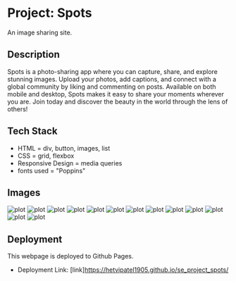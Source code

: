 # Project: Spots

An image sharing site.

## Description

Spots is a photo-sharing app where you can capture, share, and explore stunning images. Upload your photos, add captions, and connect with a global community by liking and commenting on posts. Available on both mobile and desktop, Spots makes it easy to share your moments wherever you are. Join today and discover the beauty in the world through the lens of others!

## Tech Stack

- HTML = div, button, images, list
- CSS = grid, flexbox
- Responsive Design = media queries
- fonts used = "Poppins"

## Images

![plot](./images/1-photo-by-moritz-feldmann-from-pexels.jpg)
![plot](./images/2-photo-by-ceiline-from-pexels.jpg)
![plot](./images/3-photo-by-tubanur-dogan-from-pexels.jpg)
![plot](./images/4-photo-by-maurice-laschet-from-pexels.jpg)
![plot](./images/5-photo-by-van-anh-nguyen-from-pexels.jpg)
![plot](./images/6-photo-by-moritz-feldmann-from-pexels.jpg)
![plot](./images/avatar.jpg)
![plot](./images/Footer.svg)
![plot](./images/hearthover.svg)
![plot](./images/like_heart.svg)
![plot](./images/logoo.svg)
![plot](./images/new_post.svg)
![plot](./images/pencil.svg)

## Deployment

This webpage is deployed to Github Pages.

- Deployment Link: [link]https://hetvipatel1905.github.io/se_project_spots/
